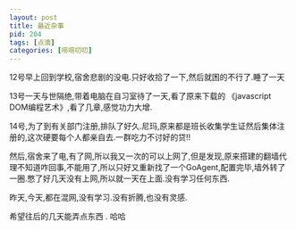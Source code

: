 ```yaml
---
layout: post
title: 最近杂事
pid: 204
tags: [点滴]
categories: [唠唠叨叨]
---
```

12号早上回到学校,宿舍悲剧的没电.只好收拾了一下,然后就困的不行了.睡了一天

13号一天与世隔绝,带着电脑在自习室待了一天,看了原来下载的 《javascript DOM编程艺术》,看了几章,感觉功力大增.

14号,为了到有关部门注册,排队了好久.尼玛,原来都是班长收集学生证然后集体注册的,这次硬要每个人都亲自去.一群吃力不讨好的贷!!

然后,宿舍来了电,有了网,所以我又一次的可以上网了,但是发现,原来搭建的翻墙代理不知道咋回事,不能用了,所以只好又重新找了一个GoAgent,配置完毕,墙外转了一圈.憋了好几天没有上网,所以就一天在上面.没有学习任何东西.

昨天,今天,都在混网,没有学习.没有折腾,也没有灵感.

希望往后的几天能弄点东西 . 哈哈

